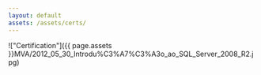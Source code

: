 ```yaml
---
layout: default
assets: /assets/certs/
---
```

!["Certification"]({{ page.assets }}MVA/2012_05_30_Introdu%C3%A7%C3%A3o_ao_SQL_Server_2008_R2.jpg)
